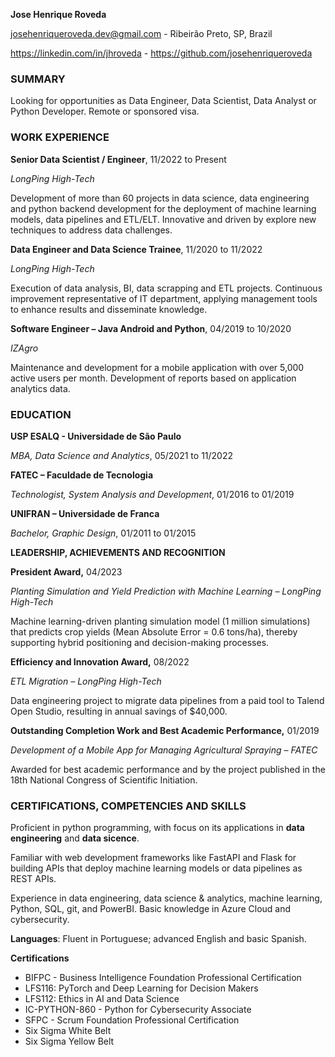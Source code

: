 **Jose Henrique Roveda**

[josehenriqueroveda.dev@gmail.com](mailto:josehenriqueroveda.dev@gmail.com) - Ribeirão Preto, SP, Brazil

<https://linkedin.com/in/jhroveda> - <https://github.com/josehenriqueroveda>

### SUMMARY

Looking for opportunities as Data Engineer, Data Scientist, Data Analyst or Python Developer. Remote or sponsored visa.

### WORK EXPERIENCE

**Senior Data Scientist / Engineer**, 11/2022 to Present

_LongPing High-Tech_

Development of more than 60 projects in data science, data engineering and python backend development for the deployment of machine learning models, data pipelines and ETL/ELT. Innovative and driven by explore new techniques to address data challenges.

**Data Engineer and Data Science Trainee**, 11/2020 to 11/2022

_LongPing High-Tech_

Execution of data analysis, BI, data scrapping and ETL projects. Continuous improvement representative of IT department, applying management tools to enhance results and disseminate knowledge.

**Software Engineer – Java Android and Python**, 04/2019 to 10/2020

_IZAgro_

Maintenance and development for a mobile application with over 5,000 active users per month. Development of reports based on application analytics data.

### EDUCATION

**USP ESALQ - Universidade de São Paulo**

_MBA, Data Science and Analytics_, 05/2021 to 11/2022

**FATEC – Faculdade de Tecnologia**

_Technologist, System Analysis and Development_, 01/2016 to 01/2019

**UNIFRAN – Universidade de Franca**

_Bachelor, Graphic Design_, 01/2011 to 01/2015

**LEADERSHIP, ACHIEVEMENTS AND RECOGNITION**

**President Award,** 04/2023

_Planting Simulation and Yield Prediction with Machine Learning – LongPing High-Tech_

Machine learning-driven planting simulation model (1 million simulations) that predicts crop yields (Mean Absolute Error = 0.6 tons/ha), thereby supporting hybrid positioning and decision-making processes.  

**Efficiency and Innovation Award,** 08/2022

_ETL Migration – LongPing High-Tech_

Data engineering project to migrate data pipelines from a paid tool to Talend Open Studio, resulting in annual savings of $40,000.  

**Outstanding Completion Work and Best Academic Performance,** 01/2019

_Development of a Mobile App for Managing Agricultural Spraying – FATEC_

Awarded for best academic performance and by the project published in the 18th National Congress of Scientific Initiation.

### CERTIFICATIONS, COMPETENCIES AND SKILLS

Proficient in python programming, with focus on its applications in **data engineering** and **data sicence**. 

Familiar with web development frameworks like FastAPI and Flask for building APIs that deploy machine learning models or data pipelines as REST APIs.

Experience in data engineering, data science & analytics, machine learning, Python, SQL, git, and PowerBI.
Basic knowledge in Azure Cloud and cybersecurity.

**Languages**: Fluent in Portuguese; advanced English and basic Spanish.

**Certifications**
- BIFPC - Business Intelligence Foundation Professional Certification
- LFS116: PyTorch and Deep Learning for Decision Makers
- LFS112: Ethics in AI and Data Science
- IC-PYTHON-860 - Python for Cybersecurity Associate
- SFPC - Scrum Foundation Professional Certification
- Six Sigma White Belt
- Six Sigma Yellow Belt
